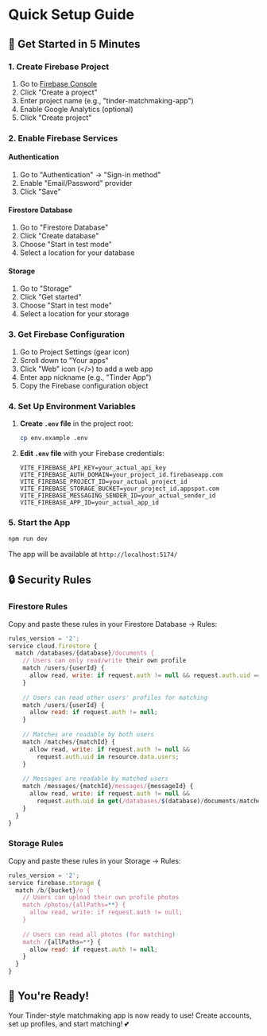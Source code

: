 # Quick Setup Guide

## 🚀 Get Started in 5 Minutes

### 1. Create Firebase Project

1. Go to [Firebase Console](https://console.firebase.google.com/)
2. Click "Create a project"
3. Enter project name (e.g., "tinder-matchmaking-app")
4. Enable Google Analytics (optional)
5. Click "Create project"

### 2. Enable Firebase Services

#### Authentication
1. Go to "Authentication" → "Sign-in method"
2. Enable "Email/Password" provider
3. Click "Save"

#### Firestore Database
1. Go to "Firestore Database"
2. Click "Create database"
3. Choose "Start in test mode"
4. Select a location for your database

#### Storage
1. Go to "Storage"
2. Click "Get started"
3. Choose "Start in test mode"
4. Select a location for your storage

### 3. Get Firebase Configuration

1. Go to Project Settings (gear icon)
2. Scroll down to "Your apps"
3. Click "Web" icon (</>) to add a web app
4. Enter app nickname (e.g., "Tinder App")
5. Copy the Firebase configuration object

### 4. Set Up Environment Variables

1. **Create `.env` file** in the project root:
   ```bash
   cp env.example .env
   ```

2. **Edit `.env` file** with your Firebase credentials:
   ```env
   VITE_FIREBASE_API_KEY=your_actual_api_key
   VITE_FIREBASE_AUTH_DOMAIN=your_project_id.firebaseapp.com
   VITE_FIREBASE_PROJECT_ID=your_actual_project_id
   VITE_FIREBASE_STORAGE_BUCKET=your_project_id.appspot.com
   VITE_FIREBASE_MESSAGING_SENDER_ID=your_actual_sender_id
   VITE_FIREBASE_APP_ID=your_actual_app_id
   ```

### 5. Start the App

```bash
npm run dev
```

The app will be available at `http://localhost:5174/`

## 🔒 Security Rules

### Firestore Rules
Copy and paste these rules in your Firestore Database → Rules:

```javascript
rules_version = '2';
service cloud.firestore {
  match /databases/{database}/documents {
    // Users can only read/write their own profile
    match /users/{userId} {
      allow read, write: if request.auth != null && request.auth.uid == userId;
    }
    
    // Users can read other users' profiles for matching
    match /users/{userId} {
      allow read: if request.auth != null;
    }
    
    // Matches are readable by both users
    match /matches/{matchId} {
      allow read, write: if request.auth != null && 
        request.auth.uid in resource.data.users;
    }
    
    // Messages are readable by matched users
    match /messages/{matchId}/messages/{messageId} {
      allow read, write: if request.auth != null && 
        request.auth.uid in get(/databases/$(database)/documents/matches/$(matchId)).data.users;
    }
  }
}
```

### Storage Rules
Copy and paste these rules in your Storage → Rules:

```javascript
rules_version = '2';
service firebase.storage {
  match /b/{bucket}/o {
    // Users can upload their own profile photos
    match /photos/{allPaths=**} {
      allow read, write: if request.auth != null;
    }
    
    // Users can read all photos (for matching)
    match /{allPaths=**} {
      allow read: if request.auth != null;
    }
  }
}
```

## 🎉 You're Ready!

Your Tinder-style matchmaking app is now ready to use! Create accounts, set up profiles, and start matching! 💕
